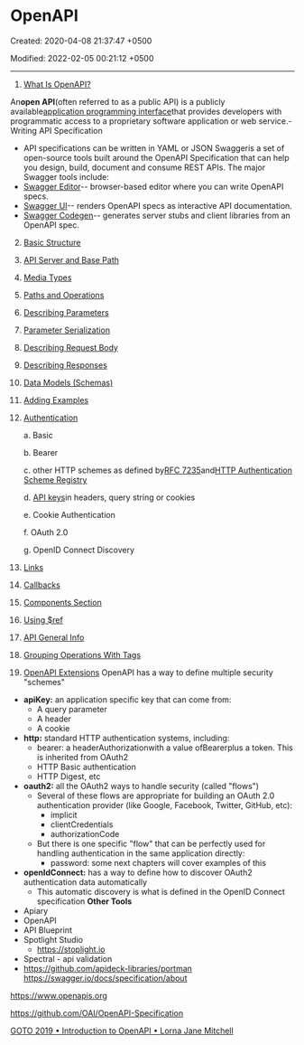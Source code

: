 # OpenAPI

Created: 2020-04-08 21:37:47 +0500

Modified: 2022-02-05 00:21:12 +0500

---

1.  [What Is OpenAPI?](https://swagger.io/docs/specification/about/)

An**open API**(often referred to as a public API) is a publicly available[application programming interface](https://en.wikipedia.org/wiki/Application_programming_interface)that provides developers with programmatic access to a proprietary software application or web service.-   Writing API Specification
-   API specifications can be written in YAML or JSON
Swaggeris a set of open-source tools built around the OpenAPI Specification that can help you design, build, document and consume REST APIs. The major Swagger tools include:
-   [Swagger Editor](http://editor.swagger.io/)-- browser-based editor where you can write OpenAPI specs.
-   [Swagger UI](https://swagger.io/swagger-ui/)-- renders OpenAPI specs as interactive API documentation.
-   [Swagger Codegen](https://github.com/swagger-api/swagger-codegen)-- generates server stubs and client libraries from an OpenAPI spec.
2.  [Basic Structure](https://swagger.io/docs/specification/basic-structure/)

3.  [API Server and Base Path](https://swagger.io/docs/specification/api-host-and-base-path/)

4.  [Media Types](https://swagger.io/docs/specification/media-types/)

5.  [Paths and Operations](https://swagger.io/docs/specification/paths-and-operations/)

6.  [Describing Parameters](https://swagger.io/docs/specification/describing-parameters/)

7.  [Parameter Serialization](https://swagger.io/docs/specification/serialization/)

8.  [Describing Request Body](https://swagger.io/docs/specification/describing-request-body/)

9.  [Describing Responses](https://swagger.io/docs/specification/describing-responses/)

10. [Data Models (Schemas)](https://swagger.io/docs/specification/data-models/)

11. [Adding Examples](https://swagger.io/docs/specification/adding-examples/)

12. [Authentication](https://swagger.io/docs/specification/authentication/)

    a.  Basic

    b.  Bearer

    c.  other HTTP schemes as defined by[RFC 7235](https://tools.ietf.org/html/rfc7235)and[HTTP Authentication Scheme Registry](https://www.iana.org/assignments/http-authschemes/http-authschemes.xhtml)

    d.  [API keys](https://swagger.io/docs/specification/authentication/api-keys/)in headers, query string or cookies

    e.  Cookie Authentication

    f.  OAuth 2.0

    g.  OpenID Connect Discovery

13. [Links](https://swagger.io/docs/specification/links/)

14. [Callbacks](https://swagger.io/docs/specification/callbacks/)

15. [Components Section](https://swagger.io/docs/specification/components/)

16. [Using $ref](https://swagger.io/docs/specification/using-ref/)

17. [API General Info](https://swagger.io/docs/specification/api-general-info/)

18. [Grouping Operations With Tags](https://swagger.io/docs/specification/grouping-operations-with-tags/)

19. [OpenAPI Extensions](https://swagger.io/docs/specification/openapi-extensions/)
OpenAPI has a way to define multiple security "schemes"
-   **apiKey:** an application specific key that can come from:
    -   A query parameter
    -   A header
    -   A cookie
-   **http:** standard HTTP authentication systems, including:
    -   bearer: a headerAuthorizationwith a value ofBearerplus a token. This is inherited from OAuth2
    -   HTTP Basic authentication
    -   HTTP Digest, etc
-   **oauth2:** all the OAuth2 ways to handle security (called "flows")
    -   Several of these flows are appropriate for building an OAuth 2.0 authentication provider (like Google, Facebook, Twitter, GitHub, etc):
        -   implicit
        -   clientCredentials
        -   authorizationCode
    -   But there is one specific "flow" that can be perfectly used for handling authentication in the same application directly:
        -   password: some next chapters will cover examples of this
-   **openIdConnect:** has a way to define how to discover OAuth2 authentication data automatically
    -   This automatic discovery is what is defined in the OpenID Connect specification
**Other Tools**
-   Apiary
-   OpenAPI
-   API Blueprint
-   Spotlight Studio
    -   <https://stoplight.io>
-   Spectral - api validation
-   <https://github.com/apideck-libraries/portman>
<https://swagger.io/docs/specification/about>

<https://www.openapis.org>

<https://github.com/OAI/OpenAPI-Specification>

[GOTO 2019 • Introduction to OpenAPI • Lorna Jane Mitchell](https://www.youtube.com/watch?v=s9u3mXQZbXI)
